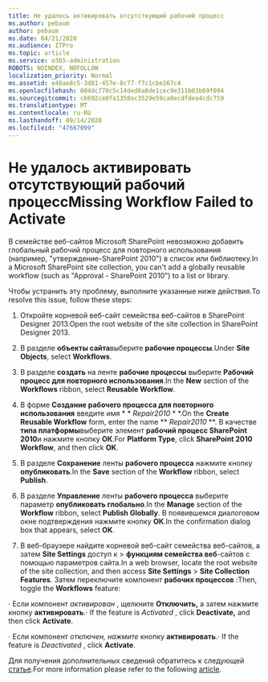 ```yaml
---
title: Не удалось активировать отсутствующий рабочий процесс
ms.author: pebaum
author: pebaum
ms.date: 04/21/2020
ms.audience: ITPro
ms.topic: article
ms.service: o365-administration
ROBOTS: NOINDEX, NOFOLLOW
localization_priority: Normal
ms.assetid: e46ae8c5-3d81-457e-8c77-f7c1cbe267c4
ms.openlocfilehash: 604dc770c5c14ded6a8de1cec9e311b03b69f094
ms.sourcegitcommit: c6692ce0fa1358ec3529e59ca0ecdfdea4cdc759
ms.translationtype: MT
ms.contentlocale: ru-RU
ms.lasthandoff: 09/14/2020
ms.locfileid: "47667099"
---
```

# <a name="missing-workflow-failed-to-activate"></a><span data-ttu-id="a7ebd-102">Не удалось активировать отсутствующий рабочий процесс</span><span class="sxs-lookup"><span data-stu-id="a7ebd-102">Missing Workflow Failed to Activate</span></span>

<span data-ttu-id="a7ebd-103">В семействе веб-сайтов Microsoft SharePoint невозможно добавить глобальный рабочий процесс для повторного использования (например, "утверждение-SharePoint 2010") в список или библиотеку.</span><span class="sxs-lookup"><span data-stu-id="a7ebd-103">In a Microsoft SharePoint site collection, you can't add a globally reusable workflow (such as "Approval - SharePoint 2010") to a list or library.</span></span>
  
<span data-ttu-id="a7ebd-104">Чтобы устранить эту проблему, выполните указанные ниже действия.</span><span class="sxs-lookup"><span data-stu-id="a7ebd-104">To resolve this issue, follow these steps:</span></span> 
  
1. <span data-ttu-id="a7ebd-105">Откройте корневой веб-сайт семейства веб-сайтов в SharePoint Designer 2013.</span><span class="sxs-lookup"><span data-stu-id="a7ebd-105">Open the root website of the site collection in SharePoint Designer 2013.</span></span>
  
2. <span data-ttu-id="a7ebd-106">В разделе **объекты сайта**выберите **рабочие процессы**.</span><span class="sxs-lookup"><span data-stu-id="a7ebd-106">Under **Site Objects**, select **Workflows**.</span></span> 
  
3. <span data-ttu-id="a7ebd-107">В разделе **создать** на ленте **рабочие процессы** выберите **Рабочий процесс для повторного использования**.</span><span class="sxs-lookup"><span data-stu-id="a7ebd-107">In the **New** section of the **Workflows** ribbon, select **Reusable Workflow**.</span></span> 
  
4. <span data-ttu-id="a7ebd-108">В форме **Создание рабочего процесса для повторного использования** введите имя \* \* *Repair2010* \* \*.</span><span class="sxs-lookup"><span data-stu-id="a7ebd-108">On the **Create Reusable Workflow** form, enter the name \*\* *Repair2010* \*\*.</span></span> <span data-ttu-id="a7ebd-109">В качестве **типа платформы**выберите элемент **рабочий процесс SharePoint 2010**и нажмите кнопку **ОК**.</span><span class="sxs-lookup"><span data-stu-id="a7ebd-109">For **Platform Type**, click **SharePoint 2010 Workflow**, and then click **OK**.</span></span> 
  
1. <span data-ttu-id="a7ebd-110">В разделе **Сохранение** ленты **рабочего процесса** нажмите кнопку **опубликовать**.</span><span class="sxs-lookup"><span data-stu-id="a7ebd-110">In the **Save** section of the **Workflow** ribbon, select **Publish**.</span></span> 
  
2. <span data-ttu-id="a7ebd-111">В разделе **Управление** ленты **рабочего процесса** выберите параметр **опубликовать глобально**.</span><span class="sxs-lookup"><span data-stu-id="a7ebd-111">In the **Manage** section of the **Workflow** ribbon, select **Publish Globally**.</span></span> <span data-ttu-id="a7ebd-112">В появившемся диалоговом окне подтверждения нажмите кнопку **ОК**.</span><span class="sxs-lookup"><span data-stu-id="a7ebd-112">In the confirmation dialog box that appears, select **OK**.</span></span> 
  
3. <span data-ttu-id="a7ebd-113">В веб-браузере найдите корневой веб-сайт семейства веб-сайтов, а затем **Site Settings** доступ к \> **функциям семейства веб**-сайтов с помощью параметров сайта.</span><span class="sxs-lookup"><span data-stu-id="a7ebd-113">In a web browser, locate the root website of the site collection, and then access **Site Settings** \> **Site Collection Features**.</span></span> <span data-ttu-id="a7ebd-114">Затем переключите компонент **рабочих процессов** :</span><span class="sxs-lookup"><span data-stu-id="a7ebd-114">Then, toggle the **Workflows** feature:</span></span> 
  
<span data-ttu-id="a7ebd-115">· Если компонент  *активирован*  , щелкните **Отключить,** а затем нажмите кнопку **активировать**.</span><span class="sxs-lookup"><span data-stu-id="a7ebd-115">· If the feature is  *Activated*  , click **Deactivate,** and then click **Activate**.</span></span> 
  
<span data-ttu-id="a7ebd-116">· Если компонент  *отключен, нажмите*  кнопку **активировать**.</span><span class="sxs-lookup"><span data-stu-id="a7ebd-116">· If the feature is  *Deactivated*  , click **Activate**.</span></span> 
  
<span data-ttu-id="a7ebd-117">Для получения дополнительных сведений обратитесь к следующей [статье](https://go.microsoft.com/fwlink/?linkid=2047770&amp;clcid=0x409).</span><span class="sxs-lookup"><span data-stu-id="a7ebd-117">For more information please refer to the following [article](https://go.microsoft.com/fwlink/?linkid=2047770&amp;clcid=0x409).</span></span>
  


